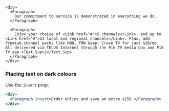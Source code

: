 ```
<div>
  <Paragraph>
    Our commitment to service is demonstrated in everything we do.
  </Paragraph>

  <Paragraph>
    Enjoy your choice of <Link href="#">5 channels</Link>, and up to <Link href="#">23 local and regional channels</Link>. Plus, add Premium channel packs like HBO, TMN &amp; Crave TV for just $20/mo. All delivered via TELUS Internet through the Pik TV media box and Pik TV app.<Text.Sup>2</Text.Sup>
  </Paragraph>
</div>
```

### Placing text on dark colours

Use the `invert` prop.

```jsx { "props": { "className": "he_purple-block" } }
<div>
  <Paragraph invert>Order online and save an extra $150.</Paragraph>
</div>
```
